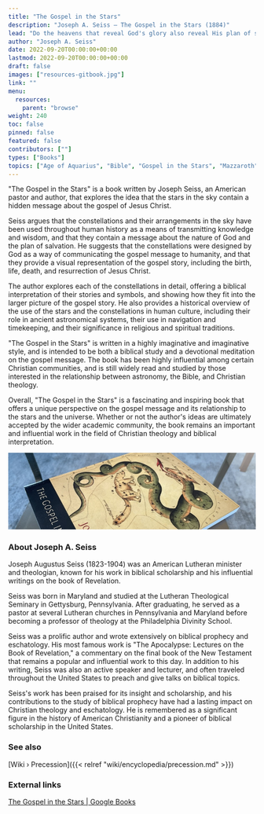 ```yaml
---
title: "The Gospel in the Stars"
description: "Joseph A. Seiss — The Gospel in the Stars (1884)"
lead: "Do the heavens that reveal God's glory also reveal His plan of salvation? Yes, says Joseph A. Seiss, who contemplated the strange figures of the Zodiac and studied the writings of astronomers through the ages. Drawing upon scientific, historical and biblical sources, Seiss assembles persuasive arguments supporting his thesis that the Gospel of Jesus Christ can be seen in the stars."
author: "Joseph A. Seiss"
date: 2022-09-20T00:00:00+00:00
lastmod: 2022-09-20T00:00:00+00:00
draft: false
images: ["resources-gitbook.jpg"]
link: ""
menu:
  resources:
    parent: "browse"
weight: 240
toc: false
pinned: false
featured: false
contributors: [""]
types: ["Books"]
topics: ["Age of Aquarius", "Bible", "Gospel in the Stars", "Mazzaroth", "Precession"]
---
```


"The Gospel in the Stars" is a book written by Joseph Seiss, an American pastor and author, that explores the idea that the stars in the sky contain a hidden message about the gospel of Jesus Christ.

Seiss argues that the constellations and their arrangements in the sky have been used throughout human history as a means of transmitting knowledge and wisdom, and that they contain a message about the nature of God and the plan of salvation. He suggests that the constellations were designed by God as a way of communicating the gospel message to humanity, and that they provide a visual representation of the gospel story, including the birth, life, death, and resurrection of Jesus Christ.

The author explores each of the constellations in detail, offering a biblical interpretation of their stories and symbols, and showing how they fit into the larger picture of the gospel story. He also provides a historical overview of the use of the stars and the constellations in human culture, including their role in ancient astronomical systems, their use in navigation and timekeeping, and their significance in religious and spiritual traditions.

"The Gospel in the Stars" is written in a highly imaginative and imaginative style, and is intended to be both a biblical study and a devotional meditation on the gospel message. The book has been highly influential among certain Christian communities, and is still widely read and studied by those interested in the relationship between astronomy, the Bible, and Christian theology.

Overall, "The Gospel in the Stars" is a fascinating and inspiring book that offers a unique perspective on the gospel message and its relationship to the stars and the universe. Whether or not the author's ideas are ultimately accepted by the wider academic community, the book remains an important and influential work in the field of Christian theology and biblical interpretation.

![Image](images/gospel-in-the-stars-book.jpg "The Gospel in the Stars — Joseph A. Seiss")

### About Joseph A. Seiss

Joseph Augustus Seiss (1823-1904) was an American Lutheran minister and theologian, known for his work in biblical scholarship and his influential writings on the book of Revelation.

Seiss was born in Maryland and studied at the Lutheran Theological Seminary in Gettysburg, Pennsylvania. After graduating, he served as a pastor at several Lutheran churches in Pennsylvania and Maryland before becoming a professor of theology at the Philadelphia Divinity School.

Seiss was a prolific author and wrote extensively on biblical prophecy and eschatology. His most famous work is "The Apocalypse: Lectures on the Book of Revelation," a commentary on the final book of the New Testament that remains a popular and influential work to this day. In addition to his writing, Seiss was also an active speaker and lecturer, and often traveled throughout the United States to preach and give talks on biblical topics.

Seiss's work has been praised for its insight and scholarship, and his contributions to the study of biblical prophecy have had a lasting impact on Christian theology and eschatology. He is remembered as a significant figure in the history of American Christianity and a pioneer of biblical scholarship in the United States.

### See also

[Wiki › Precession]({{< relref "wiki/encyclopedia/precession.md" >}})</br>

### External links

[The Gospel in the Stars | Google Books](https://books.google.ch/books/about/The_Gospel_in_the_Stars.html?id=1DZMpDWbqR0C)</br>
